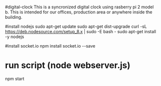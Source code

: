 #digital-clock
This is a syncronized digital clock using rasberry pi 2 model b. This is intended for
our offices, production area or anywhere inside the building.



#install nodejs
sudo apt-get update
sudo apt-get dist-upgrade
curl -sL https://deb.nodesource.com/setup_8.x | sudo -E bash -
sudo apt-get install -y nodejs

#install socket.io
npm install socket.io --save

# run script (node webserver.js)
npm start
